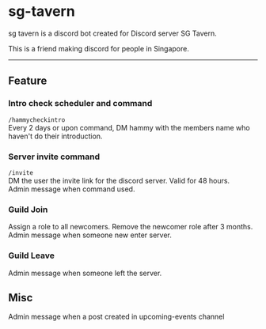 # sg-tavern

sg tavern is a discord bot created for Discord server SG Tavern.

This is a friend making discord for people in Singapore.

---

## Feature
### Intro check scheduler and command
`/hammycheckintro` <br>
Every 2 days or upon command, DM hammy with the members name who haven't do their introduction.

### Server invite command
`/invite` <br>
DM the user the invite link for the discord server. Valid for 48 hours. <br>
Admin message when command used.

### Guild Join
Assign a role to all newcomers. Remove the newcomer role after 3 months. <br>
Admin message when someone new enter server.

### Guild Leave 
Admin message when someone left the server.

## Misc
Admin message when a post created in upcoming-events channel

